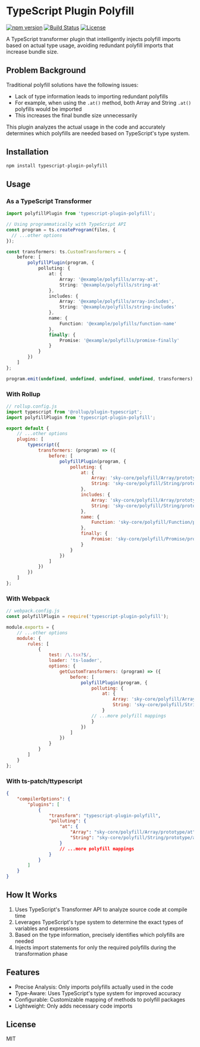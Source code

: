 # TypeScript Plugin Polyfill

[![npm version](https://img.shields.io/npm/v/typescript-plugin-polyfill.svg)](https://www.npmjs.com/package/typescript-plugin-polyfill)
[![Build Status](https://github.com/linsk1998/typescript-plugin-polyfill/workflows/CI/badge.svg)](https://github.com/linsk1998/typescript-plugin-polyfill/actions)
[![License](https://img.shields.io/npm/l/typescript-plugin-polyfill.svg)](https://github.com/linsk1998/typescript-plugin-polyfill/blob/main/LICENSE)

A TypeScript transformer plugin that intelligently injects polyfill imports based on actual type usage, avoiding redundant polyfill imports that increase bundle size.

## Problem Background

Traditional polyfill solutions have the following issues:
- Lack of type information leads to importing redundant polyfills
- For example, when using the `.at()` method, both Array and String `.at()` polyfills would be imported
- This increases the final bundle size unnecessarily

This plugin analyzes the actual usage in the code and accurately determines which polyfills are needed based on TypeScript's type system.

## Installation

```bash
npm install typescript-plugin-polyfill
```

## Usage

### As a TypeScript Transformer

```typescript
import polyfillPlugin from 'typescript-plugin-polyfill';

// Using programmatically with TypeScript API
const program = ts.createProgram(files, {
  // ...other options
});

const transformers: ts.CustomTransformers = {
	before: [
		polyfillPlugin(program, {
			polluting: {
				at: {
					Array: '@example/polyfills/array-at',
					String: '@example/polyfills/string-at'
				},
				includes: {
					Array: '@example/polyfills/array-includes',
					String: '@example/polyfills/string-includes'
				},
				name: {
					Function: '@example/polyfills/function-name'
				},
				finally: {
					Promise: '@example/polyfills/promise-finally'
				}
			}
		})
	]
};

program.emit(undefined, undefined, undefined, undefined, transformers);
```

### With Rollup

```javascript
// rollup.config.js
import typescript from '@rollup/plugin-typescript';
import polyfillPlugin from 'typescript-plugin-polyfill';

export default {
	// ...other options
	plugins: [
		typescript({
			transformers: (program) => ({
				before: [
					polyfillPlugin(program, {
						polluting: {
							at: {
								Array: 'sky-core/polyfill/Array/prototype/at',
								String: 'sky-core/polyfill/String/prototype/at'
							},
							includes: {
								Array: 'sky-core/polyfill/Array/prototype/includes',
								String: 'sky-core/polyfill/String/prototype/includes'
							},
							name: {
								Function: 'sky-core/polyfill/Function/prototype/name'
							},
							finally: {
								Promise: 'sky-core/polyfill/Promise/prototype/finally'
							}
						}
					})
				]
			})
		})
	]
};
```

### With Webpack

```javascript
// webpack.config.js
const polyfillPlugin = require('typescript-plugin-polyfill');

module.exports = {
	// ...other options
	module: {
		rules: [
			{
				test: /\.tsx?$/,
				loader: 'ts-loader',
				options: {
					getCustomTransformers: (program) => ({
						before: [
							polyfillPlugin(program, {
								polluting: {
									at: {
										Array: 'sky-core/polyfill/Array/prototype/at',
										String: 'sky-core/polyfill/String/prototype/at'
									}
								// ...more polyfill mappings
								}
							})
						]
					})
				}
			}
		]
	}
};
```

### With ts-patch/ttypescript

```json
{
	"compilerOptions": {
		"plugins": [
			{
				"transform": "typescript-plugin-polyfill",
				"polluting": {
					"at": {
						"Array": "sky-core/polyfill/Array/prototype/at",
						"String": "sky-core/polyfill/String/prototype/at"
					}
					// ...more polyfill mappings
				}
			}
		]
	}
}
```

## How It Works

1. Uses TypeScript's Transformer API to analyze source code at compile time
2. Leverages TypeScript's type system to determine the exact types of variables and expressions
3. Based on the type information, precisely identifies which polyfills are needed
4. Injects import statements for only the required polyfills during the transformation phase

## Features

- Precise Analysis: Only imports polyfills actually used in the code
- Type-Aware: Uses TypeScript's type system for improved accuracy
- Configurable: Customizable mapping of methods to polyfill packages
- Lightweight: Only adds necessary code imports

## License

MIT
